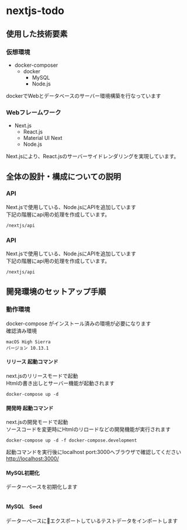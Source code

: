 # nextjs-todo

## 使用した技術要素
### 仮想環境
+ docker-composer
  + docker
    + MySQL
    + Node.js

dockerでWebとデータベースのサーバー環境構築を行なっています

### Webフレームワーク
+ Next.js
  + React.js
  + Material UI Next
  + Node.js

Next.jsにより、React.jsのサーバーサイドレンダリングを実現しています。

## 全体の設計・構成についての説明
### API
Next.jsで使用している、Node.jsにAPIを追加しています<br>
下記の階層にapi用の処理を作成しています。
```
/nextjs/api
```
### API
Next.jsで使用している、Node.jsにAPIを追加しています<br>
下記の階層にapi用の処理を作成しています。
```
/nextjs/api
```

## 開発環境のセットアップ手順
### 動作環境
docker-compose がインストール済みの環境が必要になります<br>
確認済み環境
```
macOS High Sierra
バージョン 10.13.1
```

#### リリース 起動コマンド

next.jsのリリースモードで起動<br>
Htmlの書き出しとサーバー機能が起動されます
```
docker-compose up -d
```


#### 開発時 起動コマンド

next.jsの開発モードで起動<br>
ソースコードを変更時にHtmlのリロードなどの開発機能が実行されます
```
docker-compose up -d -f docker-compose.development
```

起動コマンドを実行後にlocalhost port:3000へブラウザで確認してください<br>
[http://localhost:3000/](http://localhost:3000/)


#### MySQL初期化
データーベースを初期化します
```
```
#### MySQL　Seed
データーベースにエクスポートしているテストデータをインポートします
```
```